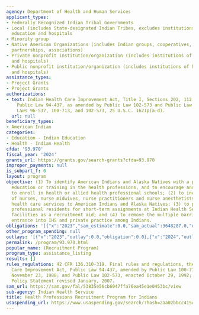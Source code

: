 ```yaml
---
agency: Department of Health and Human Services
applicant_types:
- Federally Recognized Indian Tribal Governments
- Local (includes State-designated Indian Tribes, excludes institutions of higher
  education and hospitals
- Minority group
- Native American Organizations (includes Indian groups, cooperatives, corporations,
  partnerships, associations)
- Private nonprofit institution/organization (includes institutions of higher education
  and hospitals)
- Public nonprofit institution/organization (includes institutions of higher education
  and hospitals)
assistance_types:
- Project Grants
- Project Grants
authorizations:
- text: Indian Health Care Improvement Act, Title I, Sections 202, 112, 114, and 122,
    Public Law 94-437, as amended by Public Law 102-573 and Public Law 111-148, Public
    Laws 96-537, 100-713, and 102-573, 25 U.S.C. 1621p(a-d).
  url: null
beneficiary_types:
- American Indian
categories:
- Education - Indian Education
- Health - Indian Health
cfda: '93.970'
fiscal_year: '2024'
grants_url: https://grants.gov/search-grants?cfda=93.970
improper_payments: null
is_subpart_f: 0
layout: program
objective: (1) To identify American Indians and Alaska Natives with a potential for
  education or training in the health professions, and to encourage and assist them
  to enroll in health or allied health professional schools; (2) to increase the number
  of nurses, nurse midwives, nurse practitioners and nurse anesthetists who deliver
  health care services to American Indians and Alaska Natives; (3) to place health
  professional residents for short-term assignments at Indian Health Service (IHS)
  facilities as a recruitment aid; and (4) to remove the multiple barriers to their
  entrance into IHS and private practice among Indians.
obligations: '[{"x":"2023","sam_estimate":0.0,"sam_actual":3648287.0,"usa_spending_actual":3180289.37},{"x":"2024","sam_estimate":0.0,"sam_actual":3948400.0,"usa_spending_actual":0.0},{"x":"2025","sam_estimate":0.0,"sam_actual":4019504.0,"usa_spending_actual":-1731.0}]'
other_program_spending: null
outlays: '[{"x":"2023","outlay":0.0,"obligation":0.0},{"x":"2024","outlay":0.0,"obligation":0.0},{"x":"2025","outlay":0.0,"obligation":0.0}]'
permalink: /program/93.970.html
popular_name: (Recruitment Program)
program_type: assistance_listing
results: []
rules_regulations: 42 CFR 136.310-319. Final rules and regulations, the Indian Health
  Care Improvement Act, Public Law 94-437, amended by Public Law 100-713, enacted
  November 23, 1988; and Public Law 102-573, enacted October 29, 1992; HHS Grants
  Policy Statement revised January, 2007.
sam_url: https://sam.gov/fal/53835e56cb6047ffa76ea45e1e0453bc/view
sub-agency: Indian Health Service
title: Health Professions Recruitment Program for Indians
usaspending_url: https://www.usaspending.gov/search/?hash=2aa02bbcc4154aac7503bbb2c5c855d1
---
```

